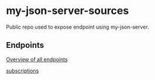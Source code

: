 # my-json-server-sources

Public repo used to expose endpoint using my-json-server.

## Endpoints

[Overview of all endpoints](https://my-json-server.typicode.com/ialserda-matrik/my-json-server-sources)

[subscriptions](https://my-json-server.typicode.com/ialserda-matrik/my-json-server-sources/subscriptions)
